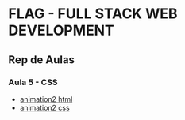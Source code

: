 # FLAG - FULL STACK WEB DEVELOPMENT
## Rep de Aulas
### Aula 5 - CSS

- [animation2 html](/css/aula3/exercicios/ex1/animation2.html)
- [animation2 css](/css/aula3/exercicios/ex1/animation2.css)



